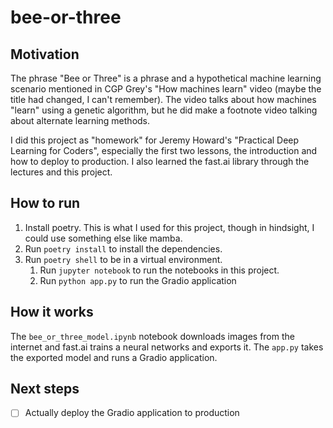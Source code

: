 # bee-or-three

## Motivation
The phrase "Bee or Three" is a phrase and a hypothetical machine learning scenario
mentioned in CGP Grey's "How machines learn" video (maybe the title had changed, I
can't remember). The video talks about how machines "learn" using a genetic algorithm,
but he did make a footnote video talking about alternate learning methods.

I did this project as "homework" for Jeremy Howard's "Practical Deep Learning
for Coders", especially the first two lessons, the introduction and how to deploy
to production. I also learned the fast.ai library through the lectures and this
project.

## How to run
1. Install poetry. This is what I used for this project, though in hindsight, I could use
something else like mamba.
2. Run `poetry install` to install the dependencies.
3. Run `poetry shell` to be in a virtual environment.
   1. Run `jupyter notebook` to run the notebooks in this project.
   2. Run `python app.py` to run the Gradio application

## How it works
The `bee_or_three_model.ipynb` notebook downloads images from the internet and fast.ai
trains a neural networks and exports it. The `app.py` takes the exported model and runs
a Gradio application.

## Next steps
- [ ] Actually deploy the Gradio application to production